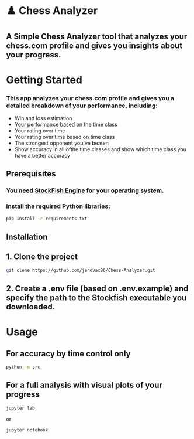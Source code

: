 # ♟️ Chess Analyzer
## A Simple Chess Analyzer tool that analyzes your chess.com profile and gives you insights about your progress.

# Getting Started
### This app analyzes your chess.com profile and gives you a detailed breakdown of your performance, including:
- Win and loss estimation
- Your performance based on the time class
- Your rating over time
- Your rating over time based on time class
- The strongest opponent you've beaten
- Show accuracy in all ofthe  time classes and show which time class you have a better accuracy

## Prerequisites
### You need [StockFish Engine](https://stockfishchess.org/download/) for your operating system.

### Install the required Python libraries:
```bash
pip install -r requirements.txt
```

## Installation
## 1. Clone the project
```bash
git clone https://github.com/jenovax86/Chess-Analyzer.git
```
## 2. Create a .env file (based on .env.example) and specify the path to the Stockfish executable you downloaded.

# Usage
## For accuracy by time control only
```bash
python -m src 
```
## For a full analysis with visual plots of your progress
```bash
jupyter lab
```
or 
```bash
jupyter notebook
```
